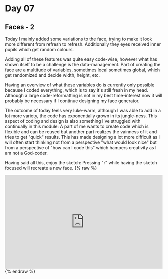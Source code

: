 # Day 07

## Faces - 2

Today I mainly added some variations to the face, trying to make it look more different from refresh to refresh.
Additionally they eyes received inner pupils which get random colours.

Adding all of these features was quite easy code-wise, however what has shown itself to be a challenge is the data-management.
Part of creating the face are a multitude of variables, sometimes local sometimes global, which get randomized and decide width, height, etc.

Having an overview of what these variables do is currently only possible because I coded everything, which is to say it's still fresh in my head.
Although a large code-reformatting is not in my best time-interest now it will probably be necessary if I continue designing my face generator.

The outcome of today feels very luke-warm, although I was able to add in a lot more variety, the code has exponentially grown in its jungle-ness.
This aspect of coding and design is also something I've struggled with continually in this module: A part of me wants to create code which is flexible 
and can be reused but another part realizes the vainness of it and tries to get "quick" results. This has made designing a lot more difficult as I
will often start thinking not from a perspective "what would look nice" but from a perspective of "how can I code this" which hampers creativity as I am not a God-coder.

Having said all this, enjoy the sketch:
Pressing "r" while having the sketch focused will recreate a new face.
{% raw %}
<iframe src="https://editor.p5js.org/Theonean/full/2AbvQtwiU" width="100%" height="300" frameborder="no"></iframe>
{% endraw %}